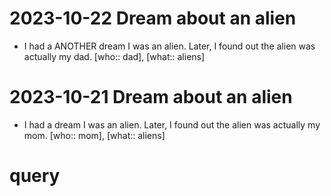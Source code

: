 
# 2023-10-22 Dream about an alien

- I had a ANOTHER dream I was an alien. Later, I found out the alien was actually my dad. [who:: dad], [what:: aliens]

# 2023-10-21 Dream about an alien

- I had a dream I was an alien. Later, I found out the alien was actually my mom. [who:: mom], [what:: aliens]

# query









